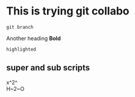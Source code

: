# This is trying git collabo

`git branch`

Another heading **Bold**

`highlighted`

## super and sub scripts

x^2^  
H~2~O
